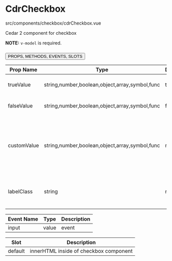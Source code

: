 # CdrCheckbox


src/components/checkbox/cdrCheckbox.vue


Cedar 2 component for checkbox



**NOTE:** `v-model` is required.

### <button class='title'>PROPS, METHODS, EVENTS, SLOTS</button>

Prop Name | Type | Default | Require | Description
--- | --- | --- | --- | ---
trueValue | string,number,boolean,object,array,symbol,func | true | false | The value when checked.
falseValue | string,number,boolean,object,array,symbol,func | false | false | The value when unchecked.
customValue | string,number,boolean,object,array,symbol,func | n/a | false | The value when used in a checkbox group. Replaces `trueValue` and `falseValue`.
labelClass | string | n/a | false | Class that is added to the label for custom styles

Event Name | Type | Description
--- | --- | ---
input | value|event | `v-model` value. Fires on check/uncheck.

Slot | Description
--- | ---
default | innerHTML inside of checkbox component

